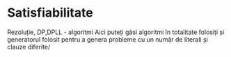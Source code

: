 # Satisfiabilitate
Rezoluție, DP,DPLL - algoritmi
Aici puteți găsi algoritmi în totalitate folosiți și generatorul folosit pentru a genera probleme cu un număr de literali și clauze diferite/
